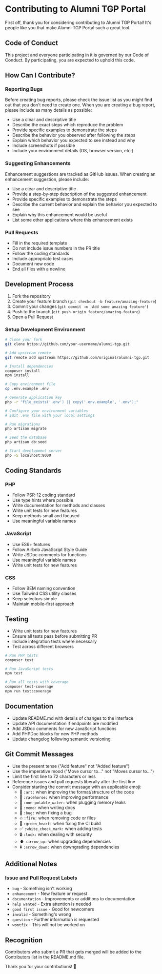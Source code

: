 # Contributing to Alumni TGP Portal

First off, thank you for considering contributing to Alumni TGP Portal! It's people like you that make Alumni TGP Portal such a great tool.

## Code of Conduct

This project and everyone participating in it is governed by our Code of Conduct. By participating, you are expected to uphold this code.

## How Can I Contribute?

### Reporting Bugs

Before creating bug reports, please check the issue list as you might find out that you don't need to create one. When you are creating a bug report, please include as many details as possible:

* Use a clear and descriptive title
* Describe the exact steps which reproduce the problem
* Provide specific examples to demonstrate the steps
* Describe the behavior you observed after following the steps
* Explain which behavior you expected to see instead and why
* Include screenshots if possible
* Include your environment details (OS, browser version, etc.)

### Suggesting Enhancements

Enhancement suggestions are tracked as GitHub issues. When creating an enhancement suggestion, please include:

* Use a clear and descriptive title
* Provide a step-by-step description of the suggested enhancement
* Provide specific examples to demonstrate the steps
* Describe the current behavior and explain the behavior you expected to see
* Explain why this enhancement would be useful
* List some other applications where this enhancement exists

### Pull Requests

* Fill in the required template
* Do not include issue numbers in the PR title
* Follow the coding standards
* Include appropriate test cases
* Document new code
* End all files with a newline

## Development Process

1. Fork the repository
2. Create your feature branch (`git checkout -b feature/amazing-feature`)
3. Commit your changes (`git commit -m 'Add some amazing feature'`)
4. Push to the branch (`git push origin feature/amazing-feature`)
5. Open a Pull Request

### Setup Development Environment

```bash
# Clone your fork
git clone https://github.com/your-username/alumni-tgp.git

# Add upstream remote
git remote add upstream https://github.com/original/alumni-tgp.git

# Install dependencies
composer install
npm install

# Copy environment file
cp .env.example .env

# Generate application key
php -r "file_exists('.env') || copy('.env.example', '.env');"

# Configure your environment variables
# Edit .env file with your local settings

# Run migrations
php artisan migrate

# Seed the database
php artisan db:seed

# Start development server
php -S localhost:8000
```

## Coding Standards

### PHP

* Follow PSR-12 coding standard
* Use type hints where possible
* Write documentation for methods and classes
* Write unit tests for new features
* Keep methods small and focused
* Use meaningful variable names

### JavaScript

* Use ES6+ features
* Follow Airbnb JavaScript Style Guide
* Write JSDoc comments for functions
* Use meaningful variable names
* Write unit tests for new features

### CSS

* Follow BEM naming convention
* Use Tailwind CSS utility classes
* Keep selectors simple
* Maintain mobile-first approach

## Testing

* Write unit tests for new features
* Ensure all tests pass before submitting PR
* Include integration tests where necessary
* Test across different browsers

```bash
# Run PHP tests
composer test

# Run JavaScript tests
npm test

# Run all tests with coverage
composer test-coverage
npm run test:coverage
```

## Documentation

* Update README.md with details of changes to the interface
* Update API documentation if endpoints are modified
* Add JSDoc comments for new JavaScript functions
* Add PHPDoc blocks for new PHP methods
* Update changelog following semantic versioning

## Git Commit Messages

* Use the present tense ("Add feature" not "Added feature")
* Use the imperative mood ("Move cursor to..." not "Moves cursor to...")
* Limit the first line to 72 characters or less
* Reference issues and pull requests liberally after the first line
* Consider starting the commit message with an applicable emoji:
    * 🎨 `:art:` when improving the format/structure of the code
    * 🐎 `:racehorse:` when improving performance
    * 🚱 `:non-potable_water:` when plugging memory leaks
    * 📝 `:memo:` when writing docs
    * 🐛 `:bug:` when fixing a bug
    * 🔥 `:fire:` when removing code or files
    * 💚 `:green_heart:` when fixing the CI build
    * ✅ `:white_check_mark:` when adding tests
    * 🔒 `:lock:` when dealing with security
    * ⬆️ `:arrow_up:` when upgrading dependencies
    * ⬇️ `:arrow_down:` when downgrading dependencies

## Additional Notes

### Issue and Pull Request Labels

* `bug` - Something isn't working
* `enhancement` - New feature or request
* `documentation` - Improvements or additions to documentation
* `help wanted` - Extra attention is needed
* `good first issue` - Good for newcomers
* `invalid` - Something's wrong
* `question` - Further information is requested
* `wontfix` - This will not be worked on

## Recognition

Contributors who submit a PR that gets merged will be added to the Contributors list in the README.md file.

Thank you for your contributions! 🎉